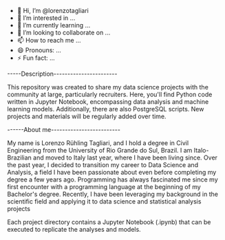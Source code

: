 - 👋 Hi, I’m @lorenzotagliari
- 👀 I’m interested in ...
- 🌱 I’m currently learning ...
- 💞️ I’m looking to collaborate on ...
- 📫 How to reach me ...
- 😄 Pronouns: ...
- ⚡ Fun fact: ...

<!---
lorenzotagliari/lorenzotagliari is a ✨ special ✨ repository because its `README.md` (this file) appears on your GitHub profile.
You can click the Preview link to take a look at your changes.
--->
-----Description-----------------------

This repository was created to share my data science projects with the community at large, particularly recruiters. 
Here, you'll find Python code written in Jupyter Notebook, encompassing data analysis and machine learning models. 
Additionally, there are also PostgreSQL scripts. New projects and materials will be regularly added over time.

------About me-------------------------

My name is Lorenzo Rühling Tagliari, and I hold a degree in Civil Engineering from the University of Rio Grande do Sul, Brazil.
I am Italo-Brazilian and moved to Italy last year, where I have been living since.
Over the past year, I decided to transition my career to Data Science and Analysis, a field I have been passionate about even before completing my degree a few years ago.
Programming has always fascinated me since my first encounter with a programming language at the beginning of my Bachelor's degree.
Recently, I have been leveraging my background in the scientific field and applying it to data science and statistical analysis projects

Each project directory contains a Jupyter Notebook (.ipynb) that can be executed to replicate the analyses and models.
